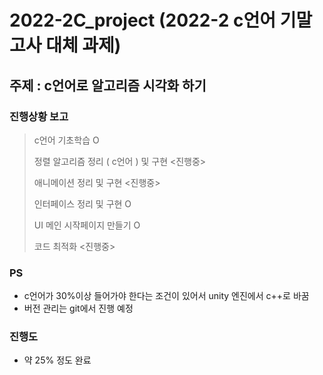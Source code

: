 # 2022-2C_project (2022-2 c언어 기말고사 대체 과제)

## 주제 : c언어로 알고리즘 시각화 하기 





### 진행상황 보고  
> c언어 기초학습 O
>  
> 정렬 알고리즘 정리 ( c언어 ) 및 구현 <진행중> 
> 
> 애니메이션 정리 및 구현 <진행중>
> 
> 인터페이스 정리 및 구현 O
> 
> UI 메인 시작페이지 만들기 O 
>
> 코드 최적화 <진행중>

### PS 
- c언어가 30%이상 들어가야 한다는 조건이 있어서 unity 엔진에서 c++로 바꿈 
- 버전 관리는 git에서 진행 예정 

### 진행도 
- 약 25% 정도 완료 
